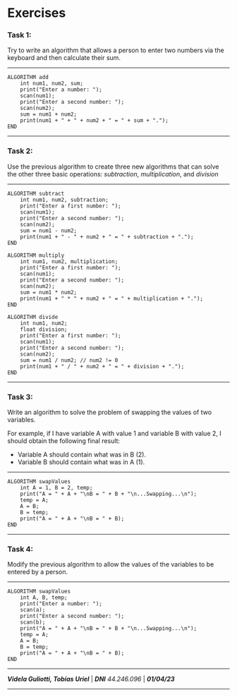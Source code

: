 # Exercises
### Task 1:
Try to write an algorithm that allows a person to enter two numbers via the keyboard and then calculate their sum.
- - -
    ALGORITHM add
        int num1, num2, sum;
        print("Enter a number: ");
        scan(num1);
        print("Enter a second number: ");
        scan(num2);
        sum = num1 + num2;
        print(num1 + " + " + num2 + " = " + sum + ".");
    END
- - -
### Task 2:
Use the previous algorithm to create three new algorithms that can solve the other three basic operations: _subtraction_, _multiplication_, and _division_
- - -
    ALGORITHM subtract
        int num1, num2, subtraction;
        print("Enter a first number: ");
        scan(num1);
        print("Enter a second number: ");
        scan(num2);
        sum = num1 - num2;
        print(num1 + " - " + num2 + " = " + subtraction + ".");
    END

    ALGORITHM multiply
        int num1, num2, multiplication;
        print("Enter a first number: ");
        scan(num1);
        print("Enter a second number: ");
        scan(num2);
        sum = num1 * num2;
        print(num1 + " * " + num2 + " = " + multiplication + ".");
    END

    ALGORITHM divide
        int num1, num2;
        float division;
        print("Enter a first number: ");
        scan(num1);
        print("Enter a second number: ");
        scan(num2);
        sum = num1 / num2; // num2 != 0
        print(num1 + " / " + num2 + " = " + division + ".");
    END
- - -
### Task 3:
Write an algorithm to solve the problem of swapping the values of two variables.

For example, if I have variable A with value 1 and variable B with value 2, I should obtain the following final result:

+ Variable A should contain what was in B (2).
+ Variable B should contain what was in A (1).
- - -
    ALGORITHM swapValues
        int A = 1, B = 2, temp;
        print("A = " + A + "\nB = " + B + "\n...Swapping...\n");
        temp = A;
        A = B;
        B = temp;
        print("A = " + A + "\nB = " + B);
    END
- - -
### Task 4:
Modify the previous algorithm to allow the values of the variables to be entered by a person.
- - -
    ALGORITHM swapValues
        int A, B, temp;
        print("Enter a number: ");
        scan(a);
        print("Enter a second number: ");
        scan(b);
        print("A = " + A + "\nB = " + B + "\n...Swapping...\n");
        temp = A;
        A = B;
        B = temp;
        print("A = " + A + "\nB = " + B);
    END
- - -
___Videla Guliotti, Tobías Uriel___ | ___DNI___ _44.246.096_ | ___01/04/23___
- - -